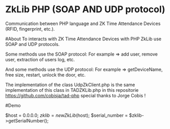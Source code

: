 # ZkLib PHP (SOAP AND UDP protocol)
Communication between PHP language and ZK Time Attendance Devices (RFID, fingerprint, etc.).

#About
To interacts with ZK Time Attendance Devices with PHP
ZkLib use SOAP and UDP protocols.

Some methods use the SOAP protocol:
For example => add user, remove user, extraction of users log, etc.

And some methods use the UDP protocol:
For example => getDeviceName, free size, restart, unlock the door, etc.

The implementation of the class UdpZkClient.php is the same implementation of this class in TADZKLib.php in this repositorie https://github.com/cobisja/tad-php
special thanks to Jorge Cobis !

#Demo

$host = 0.0.0.0;
$zklib = new ZkLib($host);
$serial_number = $zklib->getSerialNumber();
